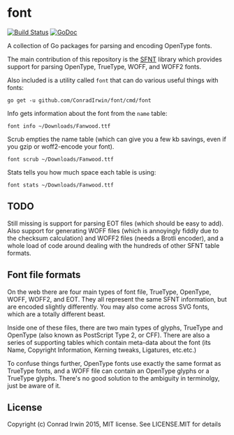 font
====

[![Build Status](https://travis-ci.org/ConradIrwin/font.svg?branch=master)](https://travis-ci.org/ConradIrwin/font) [![GoDoc](https://godoc.org/github.com/ConradIrwin/font?status.svg)](https://godoc.org/github.com/ConradIrwin/font)

A collection of Go packages for parsing and encoding OpenType fonts.

The main contribution of this repository is the [SFNT](https://godoc.org/github.com/ConradIrwin/font/sfnt) library which provides support for parsing OpenType, TrueType, WOFF, and WOFF2 fonts.

Also included is a utility called `font` that can do various useful things with fonts:

```
go get -u github.com/ConradIrwin/font/cmd/font
```

Info gets information about the font from the `name` table:

```
font info ~/Downloads/Fanwood.ttf
```

Scrub empties the name table (which can give you a few kb savings, even if you gzip or woff2-encode your font).

```
font scrub ~/Downloads/Fanwood.ttf
```

Stats tells you how much space each table is using:

```
font stats ~/Downloads/Fanwood.ttf
```

TODO
----

Still missing is support for parsing EOT files (which should be easy to add). Also support for generating WOFF files (which is annoyingly fiddly due to the checksum calculation) and WOFF2 files (needs a Brotli encoder), and a whole load of code around dealing with the hundreds of other SFNT table formats.

Font file formats
-----------------

On the web there are four main types of font file, TrueType, OpenType, WOFF, WOFF2, and EOT. They all represent the same SFNT information, but are encoded slightly differently. You may also come across SVG fonts, which are a totally different beast.

Inside one of these files, there are two main types of glyphs, TrueType and
OpenType (also known as PostScript Type 2, or CFF). There are also a series of supporting
tables which contain meta-data about the font (its Name, Copyright Information, Kerning tweaks, Ligatures, etc.etc.)

To confuse things further, OpenType fonts use exactly the same format as TrueType fonts, and a WOFF file can contain an OpenType glyphs or a TrueType glyphs. There's no good solution to the ambiguity in terminolgy, just be aware of it.

License
-------

Copyright (c) Conrad Irwin 2015, MIT license. See LICENSE.MIT for details

